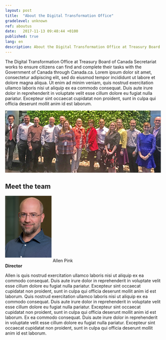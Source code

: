 ```yaml
---
layout: post
title:  "About the Digital Transformation Office"
gradelevel: unknown
ref: aboutus
date:   2017-11-13 09:48:44 +0100
published: true
lang: en
description: About the Digital Transformation Office at Treasury Board of Canada Secretariat. 
---
```


The Digital Transformation Office at Treasury Board of Canada Secretariat works to ensure citizens can find and complete their tasks with the Government of Canada through Canada.ca. Lorem ipsum dolor sit amet, consectetur adipiscing elit, sed do eiusmod tempor incididunt ut labore et dolore magna aliqua. Ut enim ad minim veniam, quis nostrud exercitation ullamco laboris nisi ut aliquip ex ea commodo consequat. Duis aute irure dolor in reprehenderit in voluptate velit esse cillum dolore eu fugiat nulla pariatur. Excepteur sint occaecat cupidatat non proident, sunt in culpa qui officia deserunt mollit anim id est laborum.

<img class="img-responsive" src="/images/team_photo_Oct_2017_965x385px.jpg" alt="Photo of the DTO team, October 2017" />

## Meet the team

<div class="col-md-3">
   <div class="pull-left">
   <img class="img-responsive center-block"  style="margin-bottom: 15px;" src="/images/DTO_blog_photo_DSC_3853_277x370.jpg" width="150px" alt="Allen Pink" />
      Allen Pink <br>
      <b> Director </b>
   </div>
</div>


<div class="col-md-11">
<figcaption class="center-block">

   
<p>Allen is quis nostrud exercitation ullamco laboris nisi ut aliquip ex ea commodo consequat. Duis aute irure dolor in reprehenderit in voluptate velit esse cillum dolore eu fugiat nulla pariatur. Excepteur sint occaecat cupidatat non proident, sunt in culpa qui officia deserunt mollit anim id est laborum. Quis nostrud exercitation ullamco laboris nisi ut aliquip ex ea commodo consequat. Duis aute irure dolor in reprehenderit in voluptate velit esse cillum dolore eu fugiat nulla pariatur. Excepteur sint occaecat cupidatat non proident, sunt in culpa qui officia deserunt mollit anim id est laborum. Ex ea commodo consequat. Duis aute irure dolor in reprehenderit in voluptate velit esse cillum dolore eu fugiat nulla pariatur. Excepteur sint occaecat cupidatat non proident, sunt in culpa qui officia deserunt mollit anim id est laborum.</p>

</div>


<div class="clearfix"></div>



